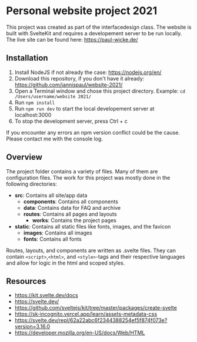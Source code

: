 # Personal website project 2021

This project was created as part of the interfacedesign class. The website is built with SvelteKit and requires a developement server to be run locally. The live site can be found here: https://paul-wicke.de/ 

## Installation

1. Install NodeJS if not already the case: https://nodejs.org/en/
2. Download this repository, if you don't have it already: https://github.com/jannispaul/website-2021/
3. Open a Terminal window and chose this project directory. Example: `cd /Users/username/website 2021/`
4. Run `npm install`
5. Run `npm run dev` to start the local developement server at localhost:3000
6. To stop the development server, press Ctrl + c

If you encounter any errors an npm version conflict could be the cause. Please contact me with the console log.

## Overview

The project folder contains a variety of files. Many of them are configuration files. The work for this project was mostly done in the following directories:

- **src**: Contains all site/app data
  - **components**: Contains all components
  - **data**: Contains data for FAQ and archive
  - **routes**: Contains all pages and layouts
    - **works**: Contains the project pages
- **static**: Contains all static files like fonts, images, and the favicon
  - **images**: Contains all images
  - **fonts**: Contains all fonts

Routes, layouts, and components are written as .svelte files. They can contain `<script>`,`<html>`, and `<style>`-tags and their respective languages and allow for logic in the html and scoped styles.

## Resources

- https://kit.svelte.dev/docs
- https://svelte.dev/
- https://github.com/sveltejs/kit/tree/master/packages/create-svelte
- https://sk-incognito.vercel.app/learn/assets-metadata-css
- https://svelte.dev/repl/62a22abc6f2344388254ef5f874f073e?version=3.16.0
- https://developer.mozilla.org/en-US/docs/Web/HTML
